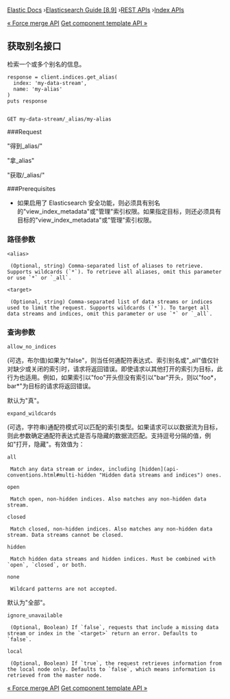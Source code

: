 

[Elastic Docs](/guide/) ›[Elasticsearch Guide [8.9]](index.md) ›[REST
APIs](rest-apis.md) ›[Index APIs](indices.md)

[« Force merge API](indices-forcemerge.md) [Get component template API
»](getting-component-templates.md)

## 获取别名接口

检索一个或多个别名的信息。

    
    
    response = client.indices.get_alias(
      index: 'my-data-stream',
      name: 'my-alias'
    )
    puts response
    
    
    GET my-data-stream/_alias/my-alias

###Request

"得到_alias/<alias>"

"拿_alias"

"获取<target>/_alias/<alias>"

###Prerequisites

* 如果启用了 Elasticsearch 安全功能，则必须具有别名的"view_index_metadata"或"管理"索引权限。如果指定目标，则还必须具有目标的"view_index_metadata"或"管理"索引权限。

### 路径参数

`<alias>`

     (Optional, string) Comma-separated list of aliases to retrieve. Supports wildcards (`*`). To retrieve all aliases, omit this parameter or use `*` or `_all`. 
`<target>`

     (Optional, string) Comma-separated list of data streams or indices used to limit the request. Supports wildcards (`*`). To target all data streams and indices, omit this parameter or use `*` or `_all`. 

### 查询参数

`allow_no_indices`

    

(可选，布尔值)如果为"false"，则当任何通配符表达式、索引别名或"_all"值仅针对缺少或关闭的索引时，请求将返回错误。即使请求以其他打开的索引为目标，此行为也适用。例如，如果索引以"foo"开头但没有索引以"bar"开头，则以"foo*，bar*"为目标的请求将返回错误。

默认为"真"。

`expand_wildcards`

    

(可选，字符串)通配符模式可以匹配的索引类型。如果请求可以以数据流为目标，则此参数确定通配符表达式是否与隐藏的数据流匹配。支持逗号分隔的值，例如"打开，隐藏"。有效值为：

`all`

     Match any data stream or index, including [hidden](api-conventions.html#multi-hidden "Hidden data streams and indices") ones. 
`open`

     Match open, non-hidden indices. Also matches any non-hidden data stream. 
`closed`

     Match closed, non-hidden indices. Also matches any non-hidden data stream. Data streams cannot be closed. 
`hidden`

     Match hidden data streams and hidden indices. Must be combined with `open`, `closed`, or both. 
`none`

     Wildcard patterns are not accepted. 

默认为"全部"。

`ignore_unavailable`

     (Optional, Boolean) If `false`, requests that include a missing data stream or index in the `<target>` return an error. Defaults to `false`. 
`local`

     (Optional, Boolean) If `true`, the request retrieves information from the local node only. Defaults to `false`, which means information is retrieved from the master node. 

[« Force merge API](indices-forcemerge.md) [Get component template API
»](getting-component-templates.md)
